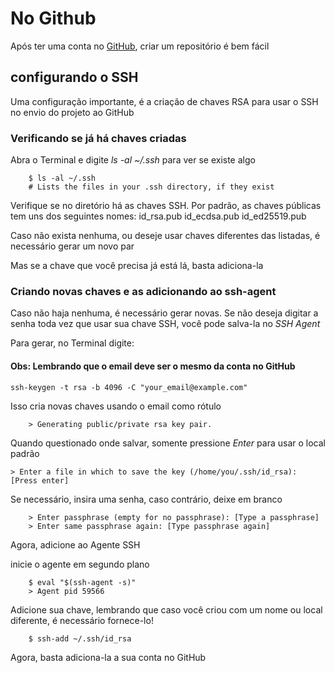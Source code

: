 # No Github

 Após ter uma conta no [GitHub](www.github.com), criar um repositório é bem fácil

 ## configurando o SSH

 Uma configuração importante, é a criação de chaves RSA para usar o SSH no envio do projeto ao GitHub

 ### Verificando se já há chaves criadas

Abra o Terminal e digite _ls -al ~/.ssh_ para ver se existe algo
```
    $ ls -al ~/.ssh
    # Lists the files in your .ssh directory, if they exist
```
 Verifique se no diretório há as chaves SSH. Por padrão, as chaves públicas tem uns dos seguintes nomes:
        id_rsa.pub
        id_ecdsa.pub
        id_ed25519.pub

Caso não exista nenhuma, ou deseje usar chaves diferentes das listadas, é necessário gerar um novo par

Mas se a chave que você precisa já está lá, basta adiciona-la

### Criando novas chaves e as adicionando ao ssh-agent

Caso não haja nenhuma, é necessário gerar novas. Se não deseja digitar a senha toda vez que usar sua chave SSH, você pode salva-la no _SSH Agent_

Para gerar, no Terminal digite:

#### Obs: Lembrando que o email deve ser o mesmo da conta no GitHub


``` 
ssh-keygen -t rsa -b 4096 -C "your_email@example.com"
```
Isso cria novas chaves usando o email como rótulo
```
    > Generating public/private rsa key pair.
```

Quando questionado onde salvar, somente pressione _Enter_ para usar o local padrão
```
> Enter a file in which to save the key (/home/you/.ssh/id_rsa): [Press enter]
```
Se necessário, insira uma senha, caso contrário, deixe em branco
```
    > Enter passphrase (empty for no passphrase): [Type a passphrase]
    > Enter same passphrase again: [Type passphrase again]
```

Agora, adicione ao Agente SSH

inicie o agente em segundo plano
```
    $ eval "$(ssh-agent -s)"
    > Agent pid 59566
```

Adicione sua chave, lembrando que caso você criou com um nome ou local diferente, é necessário fornece-lo!
```
    $ ssh-add ~/.ssh/id_rsa
```
Agora, basta adiciona-la a sua conta no GitHub
